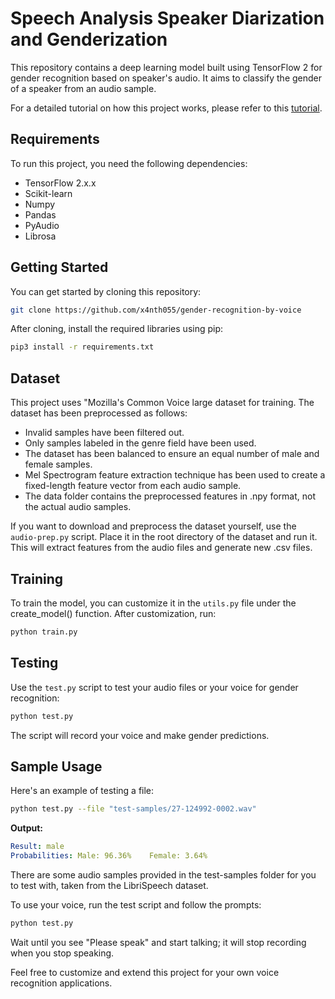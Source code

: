 # Speech Analysis Speaker Diarization and Genderization

This repository contains a deep learning model built using TensorFlow 2 for gender recognition based on speaker's audio. It aims to 
classify the gender of a speaker from an audio sample.

For a detailed tutorial on how this project works, please refer to this 
[tutorial](https://www.thepythoncode.com/article/gender-recognition-by-voice-using-tensorflow-in-python).

## Requirements

To run this project, you need the following dependencies:

- TensorFlow 2.x.x
- Scikit-learn
- Numpy
- Pandas
- PyAudio
- Librosa

## Getting Started

You can get started by cloning this repository:
```bash
git clone https://github.com/x4nth055/gender-recognition-by-voice
```

After cloning, install the required libraries using pip:
```bash
pip3 install -r requirements.txt
```

## Dataset
This project uses "Mozilla's Common Voice large dataset for training. The dataset has been preprocessed as follows:

- Invalid samples have been filtered out.
- Only samples labeled in the genre field have been used.
- The dataset has been balanced to ensure an equal number of male and female samples.
- Mel Spectrogram feature extraction technique has been used to create a fixed-length feature vector from each audio sample.
- The data folder contains the preprocessed features in .npy format, not the actual audio samples.

If you want to download and preprocess the dataset yourself, use the ```audio-prep.py``` script. Place it in the root directory of the 
dataset and run it. This will extract features from the audio files and generate new .csv files.

## Training
To train the model, you can customize it in the ```utils.py``` file under the create_model() function. After customization, run:
```bash
python train.py
```
## Testing
Use the ```test.py``` script to test your audio files or your voice for gender recognition:
```bash
python test.py
```

The script will record your voice and make gender predictions.

## Sample Usage
Here's an example of testing a file:
```bash
python test.py --file "test-samples/27-124992-0002.wav"
```

**Output:**
```yaml
Result: male
Probabilities: Male: 96.36%    Female: 3.64%
```

There are some audio samples provided in the test-samples folder for you to test with, taken from the LibriSpeech dataset.

To use your voice, run the test script and follow the prompts:
```bash
python test.py
```

Wait until you see "Please speak" and start talking; it will stop recording when you stop speaking.

Feel free to customize and extend this project for your own voice recognition applications.
